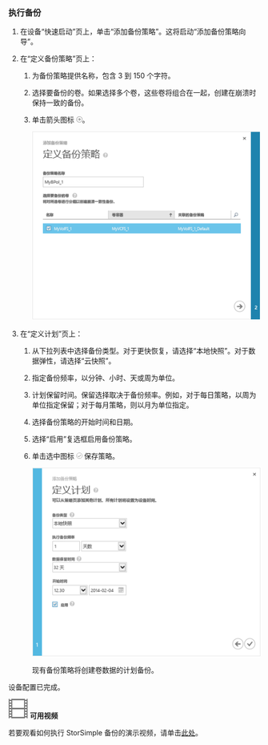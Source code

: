 <!--author=alkohli last changed: 9/17/15-->

### 执行备份
1. 在设备“快速启动”页上，单击“添加备份策略”。这将启动“添加备份策略向导”。
2. 在“定义备份策略”页上：
   
   1. 为备份策略提供名称，包含 3 到 150 个字符。
   2. 选择要备份的卷。如果选择多个卷，这些卷将组合在一起，创建在崩溃时保持一致的备份。
   3. 单击箭头图标 ![arrow-icon](./media/storsimple-take-backup/HCS_ArrowIcon-include.png)。
      
      ![Add-backup-policy](./media/storsimple-take-backup/HCS_AddBackupPolicyWizard1M-include.png)
3. 在“定义计划”页上：
   
   1. 从下拉列表中选择备份类型。对于更快恢复，请选择“本地快照”。对于数据弹性，请选择“云快照”。
   2. 指定备份频率，以分钟、小时、天或周为单位。
   3. 计划保留时间。保留选择取决于备份频率。例如，对于每日策略，以周为单位指定保留；对于每月策略，则以月为单位指定。
   4. 选择备份策略的开始时间和日期。
   5. 选择“启用”复选框启用备份策略。
   6. 单击选中图标 ![check-icon](./media/storsimple-take-backup/HCS_CheckIcon-include.png) 保存策略。
      
      ![Add-backup-policy](./media/storsimple-take-backup/HCS_AddBackupPolicyWizard2M-include.png)
      
      现有备份策略将创建卷数据的计划备份。

设备配置已完成。

![可用视频](./media/storsimple-take-backup/Video_icon.png) **可用视频**

若要观看如何执行 StorSimple 备份的演示视频，请单击[此处](https://azure.microsoft.com/documentation/videos/take-a-storsimple-backup/)。

<!---HONumber=AcomDC_0921_2016-->